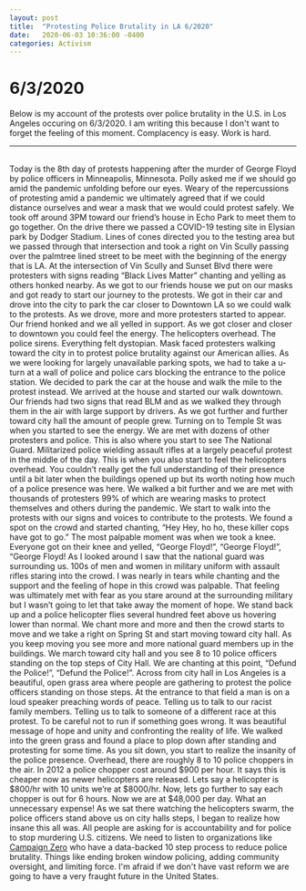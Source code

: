 ```yaml
---
layout: post
title:  "Protesting Police Brutality in LA 6/2020"
date:   2020-06-03 10:36:00 -0400
categories: Activism
---
```


# 6/3/2020 
Below is my account of the protests over police brutality in the U.S. in Los Angeles occuring on 6/3/2020. I am writing this because I don't want to forget the feeling of this moment. Complacency is easy. Work is hard. 
<br />
<hr >
<br />
Today is the 8th day of protests happening after the murder of George Floyd by police officers in Minneapolis, Minnesota. Polly asked me if we should go amid the pandemic unfolding before our eyes. Weary of the repercussions of protesting amid a pandemic we ultimately agreed that if we could distance ourselves and wear a mask that we would could protest safely.   We took off around 3PM toward our friend’s house in Echo Park to meet them to go together. On the drive there we passed a COVID-19 testing site in Elysian park by Dodger Stadium. Lines of cones directed you to the testing area but we passed through that intersection and took a right on Vin Scully passing over the palmtree lined street to be meet with the beginning of the energy that is LA. At the intersection of Vin Scully and Sunset Blvd there were protesters with signs reading “Black Lives Matter” chanting and yelling as others honked nearby. As we got to our friends house we put on our masks and got ready to start our journey to the protests. We got in their car and drove into the city to park the car closer to Downtown LA so we could walk to the protests. As we drove, more and more protesters started to appear. Our friend honked and we all yelled in support. As we got closer and closer to downtown you could feel the energy. The helicopters overhead. The police sirens. Everything felt dystopian. Mask faced protesters walking toward the city in to protest police brutality against our American allies. As we were looking for largely unavailable parking spots, we had to take a u-turn at a wall of police and police cars blocking the entrance to the police station. We decided to park the car at the house and walk the mile to the protest instead. We arrived at the house and started our walk downtown. Our friends had two signs that read BLM and as we walked they through them in the air with large support by drivers. As we got further and further toward city hall the amount of people grew. Turning on to Temple St was when you started to see the energy. We are met with dozens of other protesters and police. This is also where you start to see The National Guard. Militarized police wielding assault rifles at a largely peaceful protest in the middle of the day. This is when you also start to feel the helicopters overhead. You couldn’t really get the full understanding of their presence until a bit later when the buildings opened up but its worth noting how much of a police presence was here.  We walked a bit further and we are met with thousands of protesters 99% of which are wearing masks to protect themselves and others during the pandemic. We start to walk into the protests with our signs and voices to contribute to the protests. We found a spot on the crowd and started chanting, “Hey Hey, ho ho, these killer cops have got to go.”  The most palpable moment was when we took a knee. Everyone got on their knee and yelled, “George Floyd!”, “George Floyd!”, “George Floyd! As I looked around I saw that the national guard was surrounding us. 100s of men and women in military uniform with assault rifles staring into the crowd.  I was nearly in tears while chanting and the support and the feeling of hope in this crowd was palpable. That feeling was ultimately met with fear as you stare around at the surrounding military but I wasn’t going to let that take away the moment of hope. We stand back up and a police helicopter flies several hundred feet above us hovering lower than normal. We chant more and more and then the crowd starts to move and we take a right on Spring St and start moving toward city hall. As you keep moving you see more and more national guard members up in the buildings.  We march toward city hall and you see 8 to 10 police officers standing on the top steps of City Hall. We are chanting at this point, “Defund the Police!”, “Defund the Police!”. Across from city hall in Los Angeles is a beautiful, open grass area where people are gathering to protest the police officers standing on those steps. At the entrance to that field a man is on a loud speaker preaching words of peace.  Telling us to talk to our racist family members. Telling us to talk to someone of a different race at this protest. To be careful not to run if something goes wrong. It was beautiful message of hope and unity and confronting the reality of life. We walked into the green grass and found a place to plop down after standing and protesting for some time. As you sit down, you start to realize the insanity of the police presence. Overhead, there are roughly 8 to 10 police choppers in the air. In 2012 a police chopper cost around $900 per hour. It says this is cheaper now as newer helicopters are released. Lets say a helicopter is $800/hr with 10 units we’re at $8000/hr. Now, lets go further to say each chopper is out for 6 hours. Now we are at $48,000 per day. What an unnecessary expense! As we sat there watching the helicopters swarm, the police officers stand above us on city halls steps, I began to realize how insane this all was. All people are asking for is accountability and for police to stop murdering U.S. citizens. We need to listen to organizations like <a href="https://www.joincampaignzero.org/">Campaign Zero</a> who have a data-backed 10 step process to reduce police brutality. Things like ending broken window policing, adding community oversight, and limiting force. I'm afraid if we don't have vast reform we are going to have a very fraught future in the United States. 